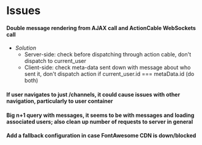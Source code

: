 # Issues

#### Double message rendering from AJAX call and ActionCable WebSockets call
  - *Solution*
    - Server-side: check before dispatching through action cable, don't dispatch to current_user
    - Client-side: check meta-data sent down with message about who sent it, don't dispatch action if current_user.id === metaData.id  (do both)

#### If user navigates to just /channels, it could cause issues with other navigation, particularly to user container

#### Big n+1 query with messages, it seems to be with messages and loading associated users; also clean up number of requests to server in general

#### Add a fallback configuration in case FontAwesome CDN is down/blocked
